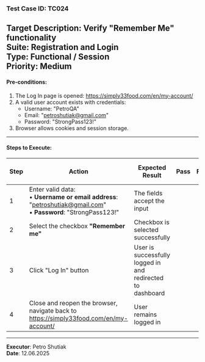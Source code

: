 ### Test Case ID: TC024  
**Target Description**: Verify "Remember Me" functionality  
**Suite**: Registration and Login  
**Type**: Functional / Session  
**Priority**: Medium  
---

#### Pre-conditions:
1. The Log In page is opened: https://simply33food.com/en/my-account/  
2. A valid user account exists with credentials:<br>
   - Username: "PetroQA"<br>
   - Email: "petroshutiak@gmail.com"<br>
   - Password: "StrongPass123!"  
3. Browser allows cookies and session storage.  

---

#### Steps to Execute:

| Step | Action | Expected Result | Pass | Fail | Bug Report ID |
|------|--------|------------------|------|------|----------------|
| 1 | Enter valid data:<br>• **Username or email address**: "petroshutiak@gmail.com"<br>• **Password**: "StrongPass123!" | The fields accept the input |      |      |                |
| 2 | Select the checkbox **"Remember me"** | Checkbox is selected successfully |      |      |                |
| 3 | Click "Log In" button | User is successfully logged in and redirected to dashboard |      |      |                |
| 4 | Close and reopen the browser, navigate back to https://simply33food.com/en/my-account/ | User remains logged in  |      |      |                |

---

**Executor**: Petro Shutiak  
**Date**: 12.06.2025  
